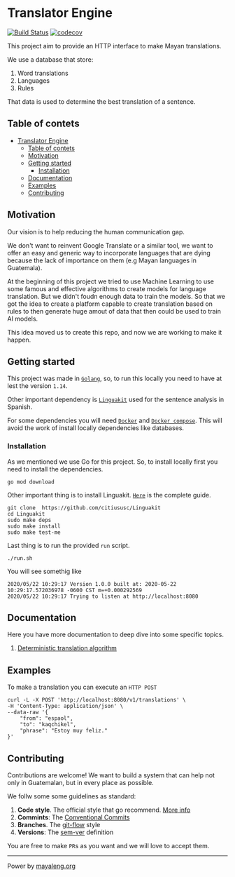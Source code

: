 # Translator Engine 

[![Build Status](https://travis-ci.org/mayaleng/engine.svg?branch=master)](https://travis-ci.org/mayaleng/engine) [![codecov](https://codecov.io/gh/mayaleng/engine/branch/master/graph/badge.svg)](https://codecov.io/gh/mayaleng/engine)

This project aim to provide an HTTP interface to make Mayan translations.

We use a database that store:
1. Word translations
2. Languages
3. Rules

That data is used to determine the best translation of a sentence.

## Table of contets

- [Translator Engine](#translator-engine)
  - [Table of contets](#table-of-contets)
  - [Motivation](#motivation)
  - [Getting started](#getting-started)
    - [Installation](#installation)
  - [Documentation](#documentation)
  - [Examples](#examples)
  - [Contributing](#contributing)

## Motivation

Our vision is to help reducing the human communication gap.

We don't want to reinvent Google Translate or a similar tool, we want to offer an easy and generic way to incorporate languages that are dying because the lack of importance on them (e.g Mayan languages in Guatemala).

At the beginning of this project we tried to use Machine Learning to use some famous and effective algorithms to create models for language translation. But we didn't foudn enough data to train the models. So that we got the idea to create a platform capable to create translation based on rules to then generate huge amout of data that then could be used to train AI models.

This idea moved us to create this repo, and now we are working to make it happen.

## Getting started

This project was made in [`Golang`](https://golang.org), so, to run this locally you need to have at lest the version `1.14`.

Other important dependency is [`Linguakit`](https://github.com/citiususc/Linguakit) used for the sentence analysis in Spanish.

For some dependencies you will need [`Docker`](https://docs.docker.com/get-docker/) and [`Docker compose`](https://docs.docker.com/compose/). This will avoid the work of install locally dependencies like databases.

### Installation

As we mentioned we use Go for this project. So, to install locally first you need to install the dependencies.

```
go mod download
```

Other important thing is to install Linguakit. [`Here`](https://github.com/citiususc/Linguakit) is the complete guide.

```
git clone  https://github.com/citiususc/Linguakit
cd Linguakit
sudo make deps
sudo make install
sudo make test-me
```

Last thing is to run the provided `run` script.

```
./run.sh
```

You will see somethig like
```
2020/05/22 10:29:17 Version 1.0.0 built at: 2020-05-22 10:29:17.572036978 -0600 CST m=+0.000292569
2020/05/22 10:29:17 Trying to listen at http://localhost:8080
```

## Documentation

Here you have more documentation to deep dive into some specific topics.

1. [Deterministic translation algorithm](docs/algorithm.md)

## Examples
To make a translation you can execute an `HTTP POST`

```
curl -L -X POST 'http://localhost:8080/v1/translations' \
-H 'Content-Type: application/json' \
--data-raw '{
	"from": "espaol",
	"to": "kaqchikel",
	"phrase": "Estoy muy feliz."
}'
```

## Contributing

Contributions are welcome! We want to build a system that can help not only in Guatemalan, but in every place as possible.

We follw some some guidelines as standard:
1. **Code style**. The official style that go recommend. [More info](https://golang.org/doc/effective_go.html)
2. **Commints**: The [Conventional Commits](https://www.conventionalcommits.org/en/v1.0.0/) 
3. **Branches**. The [git-flow](https://danielkummer.github.io/git-flow-cheatsheet/) style
4. **Versions**: The [sem-ver](https://semver.org/) definition

You are free to make  `PR`s as you want and we will love to accept them.

---
Power by [mayaleng.org](https://docs.mayaleng.org)
